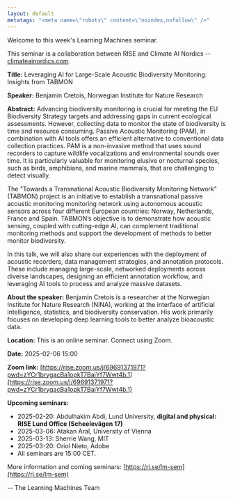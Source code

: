 ```yaml
---
layout: default
metatags: "<meta name=\"robots\" content=\"noindex,nofollow\" />"
---
```

 
Welcome to this week's Learning Machines seminar.

This seminar is a collaboration between RISE and Climate AI Nordics -- [climateainordics.com](https://climateainordics.com/).

**Title:** Leveraging AI for Large-Scale Acoustic Biodiversity Monitoring: Insights from TABMON

**Speaker:** Benjamin Cretois, Norwegian Institute for Nature Research

**Abstract:** Advancing biodiversity monitoring is crucial for meeting the EU Biodiversity Strategy targets and addressing gaps in current ecological assessments. However, collecting data to monitor the state of biodiversity is time and resource consuming. Passive Acoustic Monitoring (PAM), in combination with AI tools offers an efficient alternative to conventional data collection practices. PAM is a non-invasive method that uses sound recorders to capture wildlife vocalizations and environmental sounds over time. It is particularly valuable for monitoring elusive or nocturnal species, such as birds, amphibians, and marine mammals, that are challenging to detect visually.

The &quot;Towards a Transnational Acoustic Biodiversity Monitoring Network&quot; (TABMON) project is an initiative to establish a transnational passive acoustic monitoring monitoring network using autonomous acoustic sensors across four different European countries: Norway, Netherlands, France and Spain. TABMON’s objective is to demonstrate how acoustic sensing, coupled with cutting-edge AI, can complement traditional monitoring methods and support the development of methods to better monitor biodiversity.

In this talk, we will also share our experiences with the deployment of acoustic recorders, data management strategies, and annotation protocols. These include managing large-scale, networked deployments across diverse landscapes, designing an efficient annotation workflow, and leveraging AI tools to process and analyze massive datasets.

**About the speaker:** Benjamin Cretois is a researcher at the Norwegian Institute for Nature Research (NINA), working at the interface of artificial intelligence, statistics, and biodiversity conservation. His work primarily focuses on developing deep learning tools to better analyze bioacoustic data.

**Location:** This is an online seminar. Connect using Zoom.

**Date:** 2025-02-06 15:00

**Zoom link:** [https://rise.zoom.us/j/69691371971?pwd=zYCr1brygacBa1opkT7BaiYf7Wwt4b.1](https://rise.zoom.us/j/69691371971?pwd=zYCr1brygacBa1opkT7BaiYf7Wwt4b.1)

**Upcoming seminars:**

* 2025-02-20: Abdulhakim Abdi, Lund University, **digital and physical: RISE Lund Office (Scheelevägen 17)**
* 2025-03-06: Atakan Aral, University of Vienna
* 2025-03-13: Sherrie Wang, MIT
* 2025-03-20: Oriol Nieto, Adobe
* All seminars are 15:00 CET.

More information and coming seminars: [https://ri.se/lm-sem](https://ri.se/lm-sem)

-- The Learning Machines Team


